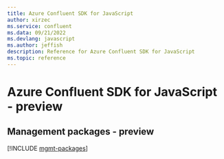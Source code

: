 ```yaml
---
title: Azure Confluent SDK for JavaScript
author: xirzec
ms.service: confluent
ms.data: 09/21/2022
ms.devlang: javascript
ms.author: jeffish
description: Reference for Azure Confluent SDK for JavaScript
ms.topic: reference
---
```

# Azure Confluent SDK for JavaScript - preview

## Management packages - preview
[!INCLUDE [mgmt-packages](confluent-mgmt-index.md)]